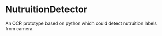 # NutruitionDetector
An OCR prototype based on python which could detect nutruition labels from camera.
